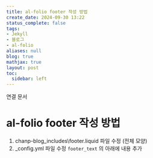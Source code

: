 ```yaml
---
title: al-folio footer 작성 방법
create_date: 2024-09-30 13:22
status_complete: false
tags:
- Jekyll
- 블로그
- al-folio
aliases: null
blog: true
mathjax: true
layout: post
toc:
  sidebar: left
---
```

연결 문서


# al-folio footer 작성 방법

1. chanp-blog\_includes\footer.liquid 파일 수정 (전체 모양)
2. \_config.yml 파일 수정 `footer_text` 의 아래에 내용 추가